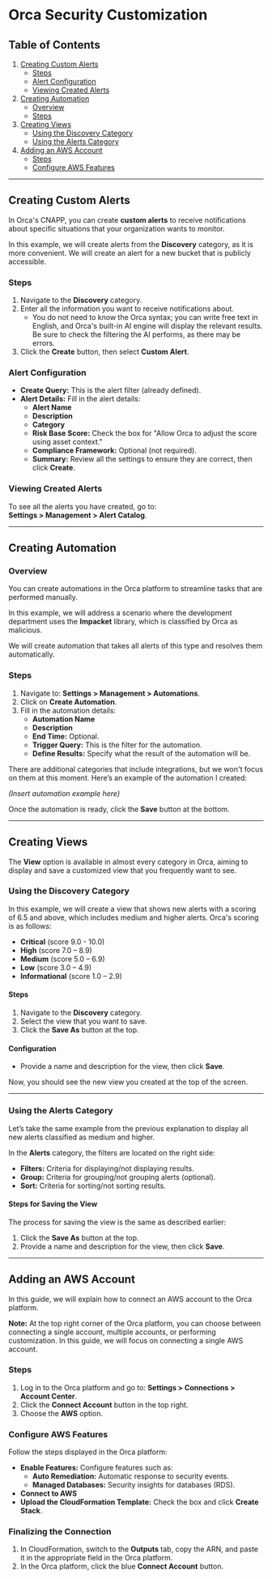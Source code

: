 # Orca Security Customization

## Table of Contents
1. [Creating Custom Alerts](#creating-custom-alerts)
   - [Steps](#steps)
   - [Alert Configuration](#alert-configuration)
   - [Viewing Created Alerts](#viewing-created-alerts)
2. [Creating Automation](#creating-automation)
   - [Overview](#overview)
   - [Steps](#steps-1)
3. [Creating Views](#creating-views)
   - [Using the Discovery Category](#using-the-discovery-category)
   - [Using the Alerts Category](#using-the-alerts-category)
4. [Adding an AWS Account](#adding-an-aws-account)
   - [Steps](#steps-2)
   - [Configure AWS Features](#configure-aws-features)

---

## Creating Custom Alerts

In Orca's CNAPP, you can create **custom alerts** to receive notifications about specific situations that your organization wants to monitor. 

In this example, we will create alerts from the **Discovery** category, as it is more convenient. We will create an alert for a new bucket that is publicly accessible.

### Steps
1. Navigate to the **Discovery** category.
2. Enter all the information you want to receive notifications about. 
   - You do not need to know the Orca syntax; you can write free text in English, and Orca's built-in AI engine will display the relevant results. Be sure to check the filtering the AI performs, as there may be errors.
3. Click the **Create** button, then select **Custom Alert**.

### Alert Configuration
- **Create Query:** This is the alert filter (already defined).
- **Alert Details:** Fill in the alert details:
  - **Alert Name**
  - **Description**
  - **Category**
  - **Risk Base Score:** Check the box for "Allow Orca to adjust the score using asset context."
  - **Compliance Framework:** Optional (not required).
  - **Summary:** Review all the settings to ensure they are correct, then click **Create**.

### Viewing Created Alerts
To see all the alerts you have created, go to:  
**Settings > Management > Alert Catalog**.

---

## Creating Automation

### Overview
You can create automations in the Orca platform to streamline tasks that are performed manually.

In this example, we will address a scenario where the development department uses the **Impacket** library, which is classified by Orca as malicious. 

We will create automation that takes all alerts of this type and resolves them automatically.

### Steps
1. Navigate to: **Settings > Management > Automations**.
2. Click on **Create Automation**.
3. Fill in the automation details:
   - **Automation Name**
   - **Description**
   - **End Time:** Optional.
   - **Trigger Query:** This is the filter for the automation.
   - **Define Results:** Specify what the result of the automation will be.

There are additional categories that include integrations, but we won't focus on them at this moment. Here’s an example of the automation I created:

*(Insert automation example here)*

Once the automation is ready, click the **Save** button at the bottom.

---

## Creating Views

The **View** option is available in almost every category in Orca, aiming to display and save a customized view that you frequently want to see.

### Using the Discovery Category
In this example, we will create a view that shows new alerts with a scoring of 6.5 and above, which includes medium and higher alerts. Orca's scoring is as follows:
- **Critical** (score 9.0 - 10.0)
- **High** (score 7.0 – 8.9)
- **Medium** (score 5.0 – 6.9)
- **Low** (score 3.0 – 4.9)
- **Informational** (score 1.0 – 2.9)

#### Steps
1. Navigate to the **Discovery** category.
2. Select the view that you want to save.
3. Click the **Save As** button at the top.

#### Configuration
- Provide a name and description for the view, then click **Save**. 

Now, you should see the new view you created at the top of the screen.

---

### Using the Alerts Category
Let’s take the same example from the previous explanation to display all new alerts classified as medium and higher.

In the **Alerts** category, the filters are located on the right side:

- **Filters:** Criteria for displaying/not displaying results.
- **Group:** Criteria for grouping/not grouping alerts (optional).
- **Sort:** Criteria for sorting/not sorting results.

#### Steps for Saving the View
The process for saving the view is the same as described earlier:
1. Click the **Save As** button at the top.
2. Provide a name and description for the view, then click **Save**.

---

## Adding an AWS Account

In this guide, we will explain how to connect an AWS account to the Orca platform.

**Note:** At the top right corner of the Orca platform, you can choose between connecting a single account, multiple accounts, or performing customization. In this guide, we will focus on connecting a single AWS account.

### Steps
1. Log in to the Orca platform and go to: **Settings > Connections > Account Center**.
2. Click the **Connect Account** button in the top right.
3. Choose the **AWS** option.

### Configure AWS Features
Follow the steps displayed in the Orca platform:

- **Enable Features:** Configure features such as:
  - **Auto Remediation:** Automatic response to security events.
  - **Managed Databases:** Security insights for databases (RDS).
- **Connect to AWS**
- **Upload the CloudFormation Template:** Check the box and click **Create Stack**.

### Finalizing the Connection
1. In CloudFormation, switch to the **Outputs** tab, copy the ARN, and paste it in the appropriate field in the Orca platform.
2. In the Orca platform, click the blue **Connect Account** button.
